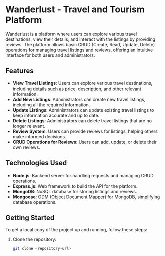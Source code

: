 # Wanderlust - Travel and Tourism Platform

Wanderlust is a platform where users can explore various travel destinations, view their details, and interact with the listings by providing reviews. The platform allows basic CRUD (Create, Read, Update, Delete) operations for managing travel listings and reviews, offering an intuitive interface for both users and administrators.

## Features

- **View Travel Listings**: Users can explore various travel destinations, including details such as price, description, and other relevant information.
- **Add New Listings**: Administrators can create new travel listings, including all the required information.
- **Update Listings**: Administrators can update existing travel listings to keep information accurate and up to date.
- **Delete Listings**: Administrators can delete travel listings that are no longer relevant.
- **Review System**: Users can provide reviews for listings, helping others make informed decisions.
- **CRUD Operations for Reviews**: Users can add, update, or delete their own reviews.

## Technologies Used

- **Node.js**: Backend server for handling requests and managing CRUD operations.
- **Express.js**: Web framework to build the API for the platform.
- **MongoDB**: NoSQL database for storing listings and reviews.
- **Mongoose**: ODM (Object Document Mapper) for MongoDB, simplifying database operations.

## Getting Started

To get a local copy of the project up and running, follow these steps:

1. Clone the repository:
   ```bash
   git clone <repository-url>

